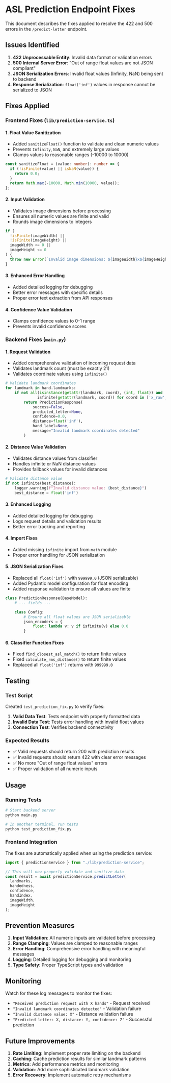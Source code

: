 # ASL Prediction Endpoint Fixes

This document describes the fixes applied to resolve the 422 and 500 errors in the `/predict-letter` endpoint.

## Issues Identified

1. **422 Unprocessable Entity**: Invalid data format or validation errors
2. **500 Internal Server Error**: "Out of range float values are not JSON compliant"
3. **JSON Serialization Errors**: Invalid float values (Infinity, NaN) being sent to backend
4. **Response Serialization**: `float('inf')` values in response cannot be serialized to JSON

## Fixes Applied

### Frontend Fixes (`lib/prediction-service.ts`)

#### 1. **Float Value Sanitization**

- Added `sanitizeFloat()` function to validate and clean numeric values
- Prevents `Infinity`, `NaN`, and extremely large values
- Clamps values to reasonable ranges (-10000 to 10000)

```typescript
const sanitizeFloat = (value: number): number => {
  if (!isFinite(value) || isNaN(value)) {
    return 0.0;
  }
  return Math.max(-10000, Math.min(10000, value));
};
```

#### 2. **Input Validation**

- Validates image dimensions before processing
- Ensures all numeric values are finite and valid
- Rounds image dimensions to integers

```typescript
if (
  !isFinite(imageWidth) ||
  !isFinite(imageHeight) ||
  imageWidth <= 0 ||
  imageHeight <= 0
) {
  throw new Error(`Invalid image dimensions: ${imageWidth}x${imageHeight}`);
}
```

#### 3. **Enhanced Error Handling**

- Added detailed logging for debugging
- Better error messages with specific details
- Proper error text extraction from API responses

#### 4. **Confidence Value Validation**

- Clamps confidence values to 0-1 range
- Prevents invalid confidence scores

### Backend Fixes (`main.py`)

#### 1. **Request Validation**

- Added comprehensive validation of incoming request data
- Validates landmark count (must be exactly 21)
- Validates coordinate values using `isfinite()`

```python
# Validate landmark coordinates
for landmark in hand.landmarks:
    if not all(isinstance(getattr(landmark, coord), (int, float)) and
              isfinite(getattr(landmark, coord)) for coord in ['x_raw', 'y_raw', 'z_raw', 'x_scaled', 'y_scaled', 'z_scaled']):
        return PredictionResponse(
            success=False,
            predicted_letter=None,
            confidence=0.0,
            distance=float('inf'),
            hand_label=None,
            message="Invalid landmark coordinates detected"
        )
```

#### 2. **Distance Value Validation**

- Validates distance values from classifier
- Handles infinite or NaN distance values
- Provides fallback values for invalid distances

```python
# Validate distance value
if not isfinite(best_distance):
    logger.warning(f"Invalid distance value: {best_distance}")
    best_distance = float('inf')
```

#### 3. **Enhanced Logging**

- Added detailed logging for debugging
- Logs request details and validation results
- Better error tracking and reporting

#### 4. **Import Fixes**

- Added missing `isfinite` import from `math` module
- Proper error handling for JSON serialization

#### 5. **JSON Serialization Fixes**

- Replaced all `float('inf')` with `999999.0` (JSON serializable)
- Added Pydantic model configuration for float encoding
- Added response validation to ensure all values are finite

```python
class PredictionResponse(BaseModel):
    # ... fields ...

    class Config:
        # Ensure all float values are JSON serializable
        json_encoders = {
            float: lambda v: v if isfinite(v) else 0.0
        }
```

#### 6. **Classifier Function Fixes**

- Fixed `find_closest_asl_match()` to return finite values
- Fixed `calculate_rms_distance()` to return finite values
- Replaced all `float('inf')` returns with `999999.0`

## Testing

### Test Script

Created `test_prediction_fix.py` to verify fixes:

1. **Valid Data Test**: Tests endpoint with properly formatted data
2. **Invalid Data Test**: Tests error handling with invalid float values
3. **Connection Test**: Verifies backend connectivity

### Expected Results

- ✅ Valid requests should return 200 with prediction results
- ✅ Invalid requests should return 422 with clear error messages
- ✅ No more "Out of range float values" errors
- ✅ Proper validation of all numeric inputs

## Usage

### Running Tests

```bash
# Start backend server
python main.py

# In another terminal, run tests
python test_prediction_fix.py
```

### Frontend Integration

The fixes are automatically applied when using the prediction service:

```typescript
import { predictionService } from "./lib/prediction-service";

// This will now properly validate and sanitize data
const result = await predictionService.predictLetter(
  landmarks,
  handedness,
  confidence,
  handIndex,
  imageWidth,
  imageHeight
);
```

## Prevention Measures

1. **Input Validation**: All numeric inputs are validated before processing
2. **Range Clamping**: Values are clamped to reasonable ranges
3. **Error Handling**: Comprehensive error handling with meaningful messages
4. **Logging**: Detailed logging for debugging and monitoring
5. **Type Safety**: Proper TypeScript types and validation

## Monitoring

Watch for these log messages to monitor the fixes:

- `"Received prediction request with X hands"` - Request received
- `"Invalid landmark coordinates detected"` - Validation failure
- `"Invalid distance value: X"` - Distance validation failure
- `"Predicted letter: X, distance: Y, confidence: Z"` - Successful prediction

## Future Improvements

1. **Rate Limiting**: Implement proper rate limiting on the backend
2. **Caching**: Cache prediction results for similar landmark patterns
3. **Metrics**: Add performance metrics and monitoring
4. **Validation**: Add more sophisticated landmark validation
5. **Error Recovery**: Implement automatic retry mechanisms
